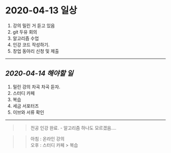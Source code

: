 # 2020-04-13 일상 

1. 강의 밀린 거 듣고 있음
2. git 두유 회의
3. 알고리즘 수업
4. 인강 코드 작성하기.
5. 창업 동아리 신청 및 제출

-----------------------------------
## *2020-04-14 해야할 일*
1. 밀린 강의 차곡 차곡 듣자.
2. 스터디 카페
3. 복습
4. 세금 서포터즈
5. 이브와 서류 확인

-----------
>> 전공 인강 완료. - 알고리즘 하나도 모르겠음....<BR>

>> 아침 : 온라인 강의<BR>
>> 오후 : 스터디 카페 > 복습